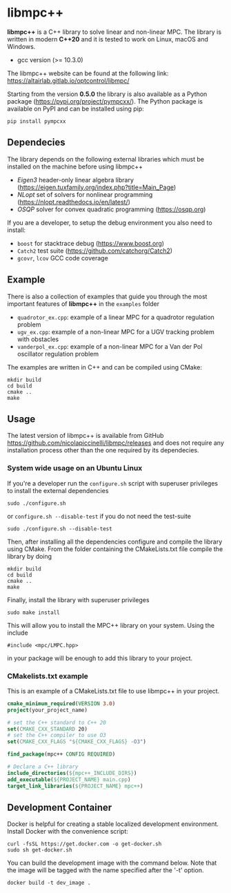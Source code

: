 # libmpc++
**libmpc++** is a C++ library to solve linear and non-linear MPC. The library is written in modern **C++20** and it
is tested to work on Linux, macOS and Windows.

* gcc version (>= 10.3.0)

The libmpc++ website can be found at the following link: https://altairlab.gitlab.io/optcontrol/libmpc/

Starting from the version **0.5.0** the library is also available as a Python package (https://pypi.org/project/pympcxx/). The Python package is available on PyPI and can be installed using pip:
```
pip install pympcxx
```

## Dependecies
The library depends on the following external libraries which must be installed on the machine before using libmpc++

* *Eigen3* header-only linear algebra library (https://eigen.tuxfamily.org/index.php?title=Main_Page)
* *NLopt* set of solvers for nonlinear programming (https://nlopt.readthedocs.io/en/latest/)
* *OSQP* solver for convex quadratic programming (https://osqp.org)

If you are a developer, to setup the debug environment you also need to install:
- `boost` for stacktrace debug (https://www.boost.org)
- `Catch2` test suite (https://github.com/catchorg/Catch2)
- `gcovr`, `lcov` GCC code coverage

## Example
There is also a collection of examples that guide you through the most important features of **libmpc++** in the `examples` folder

* `quadrotor_ex.cpp`: example of a linear MPC for a quadrotor regulation problem
* `ugv_ex.cpp`: example of a non-linear MPC for a UGV tracking problem with obstacles
* `vanderpol_ex.cpp`: example of a non-linear MPC for a Van der Pol oscillator regulation problem

The examples are written in C++ and can be compiled using CMake:

```
mkdir build
cd build
cmake ..
make
```

## Usage
The latest version of libmpc++ is available from GitHub https://github.com/nicolapiccinelli/libmpc/releases and does not require any
installation process other than the one required by its dependecies.

### System wide usage on an Ubuntu Linux
If you're a developer run the `configure.sh` script with superuser privileges to install the external dependencies
```
sudo ./configure.sh
```
or `configure.sh --disable-test` if you do not need the test-suite
```
sudo ./configure.sh --disable-test
```
Then, after installing all the dependencies configure and compile the library using CMake. From the folder containing
the CMakeLists.txt file compile the library by doing
```
mkdir build
cd build
cmake ..
make
```
Finally, install the library with superuser privileges
```
sudo make install
```
This will allow you to install the MPC++ library on your system. Using the include 
```
#include <mpc/LMPC.hpp> 
```
in your package will be enough to add this library to your project.

### CMakelists.txt example
This is an example of a CMakeLists.txt file to use libmpc++ in your project.

```cmake
cmake_minimum_required(VERSION 3.0)
project(your_project_name)

# set the C++ standard to C++ 20
set(CMAKE_CXX_STANDARD 20)
# set the C++ compiler to use O3
set(CMAKE_CXX_FLAGS "${CMAKE_CXX_FLAGS} -O3")

find_package(mpc++ CONFIG REQUIRED)

# Declare a C++ library
include_directories(${mpc++_INCLUDE_DIRS})
add_executable(${PROJECT_NAME} main.cpp)
target_link_libraries(${PROJECT_NAME} mpc++)
```

## Development Container
Docker is helpful for creating a stable localized development environment. Install Docker with the convenience script:
```console
curl -fsSL https://get.docker.com -o get-docker.sh
sudo sh get-docker.sh
```

You can build the development image with the command below. Note that the image will be tagged with the name specified after the '-t' option.
```console
docker build -t dev_image .
```